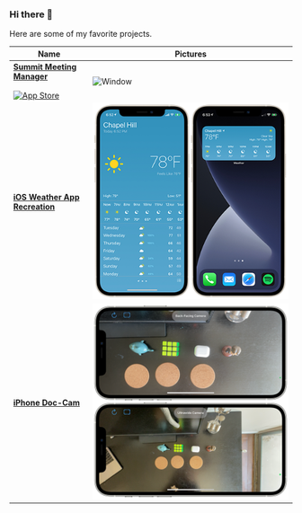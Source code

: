 ### Hi there 👋

Here are some of my favorite projects.

| Name | Pictures |
| ---- | -------- |
| [**Summit Meeting Manager**](https://github.com/samrshi/Summit)<br><br>[![App Store](https://github.com/samrshi/Summit/blob/master/App%20Store%20Screenshots/Download%20from%20App%20Store.png)](https://apps.apple.com/us/app/summit-meeting-manager/id1531813681?mt=12) | ![Window](https://github.com/samrshi/Summit/blob/master/App%20Store%20Screenshots/Window%20Small.png)|
| [**iOS Weather App Recreation**](https://github.com/samrshi/Weather-Recreation) | ![Screen](https://github.com/samrshi/Weather-Recreation/blob/main/Screenshots/Screens.png)|
| [**iPhone Doc-Cam**](https://github.com/samrshi/Camera-Preview) | ![Screens](https://github.com/samrshi/Camera-Preview/blob/master/Screenshots/Screens.png) |
